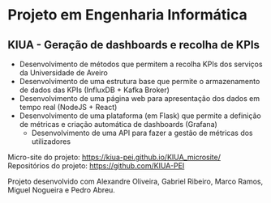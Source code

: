 # Projeto em Engenharia Informática
## KIUA - Geração de dashboards e recolha de KPIs
* Desenvolvimento de métodos que permitem a recolha KPIs dos serviços da Universidade de Aveiro
* Desenvolvimento de uma estrutura base que permite o armazenamento de dados das KPIs (InfluxDB + Kafka Broker)
* Desenvolvimento de uma página web para apresentação dos dados em tempo real (NodeJS + React)
* Desenvolvimento de uma plataforma (em Flask) que permite a definição de métricas e criação automática de dashboards (Grafana)
  * Desenvolvimento de uma API para fazer a gestão de métricas dos utilizadores

Micro-site do projeto: https://kiua-pei.github.io/KIUA_microsite/  
Repositórios do projeto: https://github.com/KIUA-PEI


Projeto desenvolvido com Alexandre Oliveira, Gabriel Ribeiro, Marco Ramos, Miguel Nogueira e Pedro Abreu.
  
